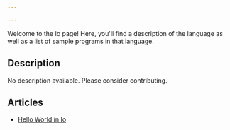 ```yaml
---

---
```


Welcome to the Io page! Here, you'll find a description of the language as well as a list of sample programs in that language.

## Description

No description available. Please consider contributing.

## Articles

- [Hello World in Io](https://sampleprograms.io/projects/hello-world/io)